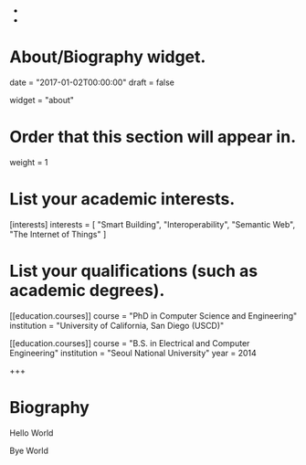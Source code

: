 +
+
# About/Biography widget.

date = "2017-01-02T00:00:00"
draft = false

widget = "about"

# Order that this section will appear in.
weight = 1

# List your academic interests.
[interests]
  interests = [
    "Smart Building",
    "Interoperability",
    "Semantic Web",
    "The Internet of Things"
  ]

# List your qualifications (such as academic degrees).
[[education.courses]]
  course = "PhD in Computer Science and Engineering"
  institution = "University of California, San Diego (USCD)"

[[education.courses]]
  course = "B.S. in Electrical and Computer Engineering"
  institution = "Seoul National University"
  year = 2014

+++

# Biography

Hello World

Bye World
